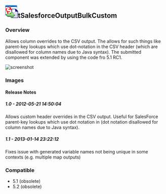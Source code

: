 ## <img src='./logo.jpg' width='40' height='40'>tSalesforceOutputBulkCustom

### Overview
Allows column overrides to the CSV output.  The allows for such things like parent-key lookups which use dot-notation in the CSV header (which are disallowed for column names due to Java syntax).  The submitted component was extended by using the code fro 5.1 RC1.


![screenshot](https://talendforge.org/exchange/tos/upload_tos/extension-531/screenshot.jpg)
### Images




#### Release Notes

##### 1.0 - 2012-05-21 14:50:04
Allows custom header overrides in the CSV output.  Useful for SalesForce parent-key lookups which use dot notation in (dot notation disallowed for column names due to Java syntax).
##### 1.1 - 2013-01-14 23:22:12
Fixes issue with generated variable names not being unique in some contexts (e.g.  multiple map outputs)
### Compatible
 -  5.1 (obsolete)
 -   5.2 (obsolete)
